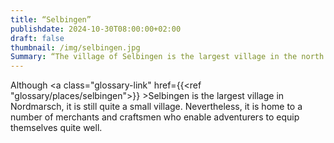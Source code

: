 ```yaml
---
title: “Selbingen”
publishdate: 2024-10-30T08:00:00+02:00
draft: false
thumbnail: /img/selbingen.jpg
Summary: “The village of Selbingen is the largest village in the north marsh.”
---
```

Although <a class="glossary-link" href={{<ref "glossary/places/selbingen">}} >Selbingen</a> is the largest village in Nordmarsch, it is still quite a small village. Nevertheless, it is home to a number of merchants and craftsmen who enable adventurers to equip themselves quite well.

